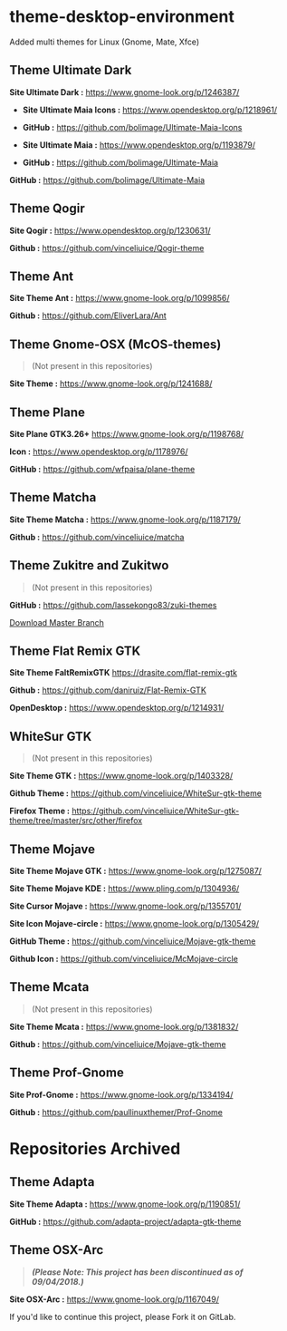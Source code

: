 # theme-desktop-environment

Added multi themes for Linux (Gnome, Mate, Xfce)

## Theme Ultimate Dark

**Site Ultimate Dark :**
https://www.gnome-look.org/p/1246387/

- **Site Ultimate Maia Icons :**
https://www.opendesktop.org/p/1218961/

- **GitHub :**
https://github.com/bolimage/Ultimate-Maia-Icons

- **Site Ultimate Maia :**
https://www.opendesktop.org/p/1193879/

- **GitHub :**
https://github.com/bolimage/Ultimate-Maia

**GitHub :**
https://github.com/bolimage/Ultimate-Maia

## Theme Qogir

**Site Qogir :**
https://www.opendesktop.org/p/1230631/

**Github :**
https://github.com/vinceliuice/Qogir-theme

## Theme Ant

**Site Theme Ant :**
https://www.gnome-look.org/p/1099856/

**Github :**
https://github.com/EliverLara/Ant

## Theme Gnome-OSX (McOS-themes)

>(Not present in this repositories)

**Site Theme :**
https://www.gnome-look.org/p/1241688/

## Theme Plane

**Site Plane GTK3.26+**
https://www.gnome-look.org/p/1198768/

**Icon :**
https://www.opendesktop.org/p/1178976/

**GitHub :**
https://github.com/wfpaisa/plane-theme

## Theme Matcha

**Site Theme Matcha :**
https://www.gnome-look.org/p/1187179/

**Github :**
https://github.com/vinceliuice/matcha

## Theme Zukitre and Zukitwo

>(Not present in this repositories)

**GitHub :**
https://github.com/lassekongo83/zuki-themes

[Download Master Branch](https://github.com/lassekongo83/zuki-themes/archive/master.zip)

## Theme Flat Remix GTK

**Site Theme FaltRemixGTK**
https://drasite.com/flat-remix-gtk

**Github :**
https://github.com/daniruiz/Flat-Remix-GTK

**OpenDesktop :**
https://www.opendesktop.org/p/1214931/

## WhiteSur GTK

>(Not present in this repositories)

**Site Theme GTK :**
https://www.gnome-look.org/p/1403328/

**Github Theme :**
https://github.com/vinceliuice/WhiteSur-gtk-theme

**Firefox Theme :**
https://github.com/vinceliuice/WhiteSur-gtk-theme/tree/master/src/other/firefox

## Theme Mojave

**Site Theme Mojave GTK :**
https://www.gnome-look.org/p/1275087/

**Site Theme Mojave KDE :**
https://www.pling.com/p/1304936/

**Site Cursor Mojave :**
https://www.gnome-look.org/p/1355701/

**Site Icon Mojave-circle :**
https://www.gnome-look.org/p/1305429/

**GitHub Theme :**
https://github.com/vinceliuice/Mojave-gtk-theme

**Github Icon :**
https://github.com/vinceliuice/McMojave-circle

## Theme Mcata

>(Not present in this repositories)

**Site Theme Mcata :**
https://www.gnome-look.org/p/1381832/

**Github :**
https://github.com/vinceliuice/Mojave-gtk-theme

## Theme Prof-Gnome

**Site Prof-Gnome :** 
https://www.gnome-look.org/p/1334194/

**Github :**
https://github.com/paullinuxthemer/Prof-Gnome

# Repositories Archived

## Theme Adapta

**Site Theme Adapta :**
https://www.gnome-look.org/p/1190851/

**GitHub :**
https://github.com/adapta-project/adapta-gtk-theme

## Theme OSX-Arc 

> ***(Please Note: This project has been discontinued as of 09/04/2018.)***

**Site OSX-Arc :**
https://www.gnome-look.org/p/1167049/

If you'd like to continue this project, please Fork it on GitLab.
